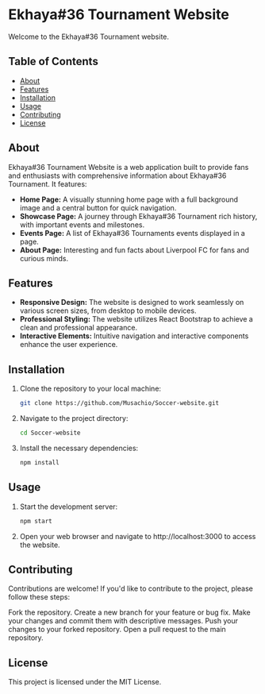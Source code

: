 # Ekhaya#36 Tournament Website

Welcome to the Ekhaya#36 Tournament website.



## Table of Contents

- [About](#about)
- [Features](#features)
- [Installation](#installation)
- [Usage](#usage)
- [Contributing](#contributing)
- [License](#license)

## About

Ekhaya#36 Tournament Website is a web application built to provide fans and enthusiasts with comprehensive information about Ekhaya#36 Tournament. It features:

- **Home Page:** A visually stunning home page with a full background image and a central button for quick navigation.
- **Showcase Page:** A journey through Ekhaya#36 Tournament rich history, with important events and milestones.
- **Events Page:** A list of Ekhaya#36 Tournaments events displayed in a page.
- **About Page:** Interesting and fun facts about Liverpool FC for fans and curious minds.

## Features

- **Responsive Design:** The website is designed to work seamlessly on various screen sizes, from desktop to mobile devices.
- **Professional Styling:** The website utilizes React Bootstrap to achieve a clean and professional appearance.
- **Interactive Elements:** Intuitive navigation and interactive components enhance the user experience.

## Installation

1. Clone the repository to your local machine:

   ```bash
   git clone https://github.com/Musachio/Soccer-website.git
   
   
2. Navigate to the project directory:

   ```bash
   cd Soccer-website
   

4. Install the necessary dependencies:
   
   ```bash
   npm install
   

## Usage

1. Start the development server:
   
   ```bash
   npm start
   

2. Open your web browser and navigate to http://localhost:3000 to access the website.


## Contributing

Contributions are welcome! If you'd like to contribute to the project, please follow these steps:

Fork the repository.
Create a new branch for your feature or bug fix.
Make your changes and commit them with descriptive messages.
Push your changes to your forked repository.
Open a pull request to the main repository.

## License

This project is licensed under the MIT License.
